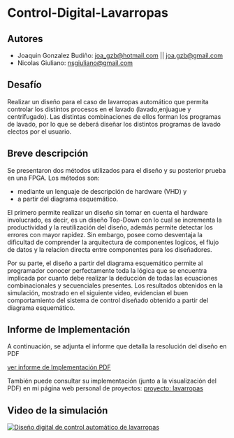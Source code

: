 # Control-Digital-Lavarropas

## Autores
* Joaquin Gonzalez Budiño: <joa_gzb@hotmail.com> || <joa.gzb@gmail.com>
* Nicolas Giuliano: <nsgiuliano@gmail.com>

## Desafío
Realizar un diseño para el caso de lavarropas automático que permita controlar los distintos procesos en el lavado (lavado,enjuague y centrifugado). Las distintas combinaciones de ellos forman los programas de lavado, por lo que se deberá diseñar los distintos programas de lavado electos por el usuario.

## Breve descripción
Se presentaron dos métodos utilizados para el diseño y su posterior prueba en una  FPGA. Los métodos son: 

* mediante un lenguaje de descripción de hardware (VHD) y 
* a partir del diagrama esquemático. 

El primero permite realizar un diseño sin tomar en cuenta el hardware involucrado, es decir, es un diseño Top-Down con lo
cual se incrementa la productividad y la reutilización del diseño, además permite detectar los errores con mayor rapidez. Sin embargo, posee como desventaja la dificultad de comprender la arquitectura de componentes logicos, el flujo de datos y la relacion directa entre componentes para los diseñadores. 

Por su parte, el diseño a partir del diagrama esquemático permite al programador conocer perfectamente toda la lógica que se
encuentra implicada por cuanto debe realizar la deducción de todas las ecuaciones combinacionales y secuenciales presentes.
Los resultados obtenidos en la simulación, mostrado en el siguiente video, evidencian el buen comportamiento del sistema de control diseñado obtenido a partir del diagrama esquemático.

## Informe de Implementación
A continuación, se adjunta el informe que detalla la resolución del diseño en PDF

[ver informe de Implementación PDF](https://github.com/guobiloo/Control-Digital-Lavarropas/blob/master/informe%20-%20control%20digital%20de%20lavarropas.pdf)

También puede consultar su implementación (junto a la visualización del PDF) en mi página web personal de proyectos:
[proyecto: lavarropas](https://guobiloo.github.io/diseno-control-digital-lavarropas/)

## Video de la simulación
[![Diseño digital de control automático de lavarropas](http://img.youtube.com/vi/94JvlFr-tns/0.jpg)](http://www.youtube.com/watch?v=94JvlFr-tns "Diseño digital de control automático de lavarropas")
